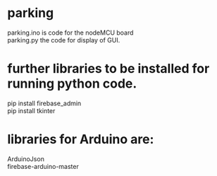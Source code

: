 # parking
parking.ino is code for the nodeMCU board\
parking.py the code for display of GUI.

# further libraries to be installed for running python code.
 pip install firebase_admin\
 pip install tkinter 
 
 # libraries for Arduino are:
 ArduinoJson\
 firebase-arduino-master
 
 
 
